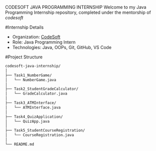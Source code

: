 CODESOFT JAVA PROGRAMMING INTERNSHIP
Welcome to my Java Programming Internship repository, completed under the mentorship of *codesoft*

#Internship Details

- Organization: [CodeSoft](https://www.codesoft.in/)
- Role: Java Programming Intern
- Technologies: Java, OOPs, Git, GitHub, VS Code


#Project Structure

```bash
codesoft-java-internship/
│
├── Task1_NumberGame/
│   └── NumberGame.java
│
├── Task2_StudentGradeCalculator/
│   └── GradeCalculator.java
│
├── Task3_ATMInterface/
│   └── ATMInterface.java
│
├── Task4_QuizApplication/
│   └── QuizApp.java
│
├── Task5_StudentCourseRegistration/
│   └── CourseRegistration.java
│
└── README.md
